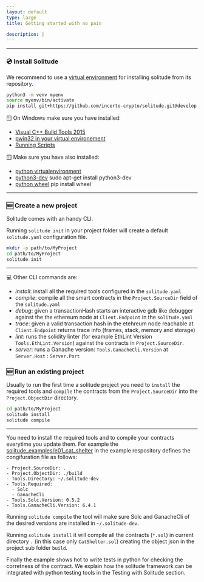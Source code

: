 ```yaml
---
layout: default
type: large
title: Getting started with no pain

description: |
---
```

---


### 💿 Install Solitude

We recommend to use a [virtual environment](https://docs.python.org/3/library/venv.html) for installing solitude from its repository.

```bash
python3 -m venv myenv
source myenv/bin/activate
pip install git+https://github.com/incerto-crypto/solitude.git@develop
```
🪟 On Windows make sure you have installed:

 - [Visual C++ Build Tools 2015](https://www.microsoft.com/en-us/download/details.aspx?id=48159)
 - [pwin32 in your virtual environement](https://pypi.org/project/pywin32/)
 - [Running Scripts](https://www.faqforge.com/windows/windows-powershell-running-scripts-is-disabled-on-this-system/)

🪟 Make sure you have also installed:
 - [python virtualenvironment](https://pypi.org/project/virtualenv/)
 - [python3-dev](https://pypi.org/project/python-dev-tools/) sudo apt-get install python3-dev
 - [python wheel](https://pypi.org/project/wheel/) pip install wheel

---

### 🆕 Create a new project
Solitude comes with an handy CLI.

Running `solitude init` in your project folder will create a default `solitude.yaml` configuration file.

```bash
mkdir -p path/to/MyProject
cd path/to/MyProject
solitude init
```
---

💻 Other CLI commands are:

- *install*: install all the required tools configured in the `solitude.yaml`
- *compile*: compile all the smart contracts in the `Project.SourceDir` field of the `solitude.yaml`
- *debug*: given a transactionHash starts an interactive gdb like debugger against the the ethereum node at `Client.Endpoint` in the `solitude.yaml` 
- *trace*: given a valid transaction hash in the etehreum node reachable at  `Client.Endpoint` returns trace info (frames, stack, memory and storage)
- *lint*: runs the solidity linter (for example EthLint Version `Tools.EthLint.Version`) against the contracts in `Project.SourceDir`.
- *server*: runs a Ganache version: `Tools.GanacheCli.Version` at `Server.Host` : `Server.Port`


### 🆕 Run an existing project

 Usually to run the first time a solitude project you need to `install` the required tools and `compile` the contracts from the `Project.SourceDir` into the 
 `Project.ObjectDir` directory.  

```bash
cd path/to/MyProject
solitude install
solitude compile
```
---

You need to install the required tools and to compile your contracts everytime you update them.
For example the [solitude\_examples/e01\_cat\_shelter](https://github.com/incerto-crypto/solitude-examples/tree/master/examples/e01_cat_shelter) in the example respository defines the congifuration file as follows:

```
- Project.SourceDir: .
- Project.ObjectDir: ./build
- Tools.Directory: ~/.solitude-dev
- Tools.Required:
  - Solc
  - GanacheCli
- Tools.Solc.Version: 0.5.2
- Tools.GanacheCli.Version: 6.4.1
```

Running `solitude compile` the tool will make sure Solc and GanacheCli of the desired versions are installed in `~/.solitude-dev`.

Running `solitude install` it will compile all the contracts (`*.sol`) in current directory `.` (in this case only `CatShelter.sol`) creating the object json in the project sub folder `build`.  

Finally the example shows hot to write tests in python  for checking the corretness of the contract. We explain how the solitude framework can be integrated with python testing tools in the Testing with Solitude section.